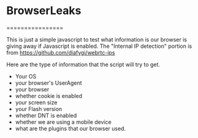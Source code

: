 # BrowserLeaks
================

This is just a simple javascript to test what information is our browser is giving away if Javascript is enabled.
The "Internal IP detection" portion is from https://github.com/diafygi/webrtc-ips

Here are the type of information that the script will try to get.
 - Your OS
 - your browser's UserAgent
 - your browser
 - whether cookie is enabled
 - your screen size
 - your Flash version
 - whether DNT is enabled
 - whether we are using a mobile device
 - what are the plugins that our browser used.


